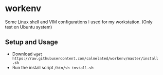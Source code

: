 # workenv
Some Linux shell and VIM configurations I used for my workstation. (Only test on Ubuntu system) 

## Setup and Usage
 - Download `wget https://raw.githubusercontent.com/calmelated/workenv/master/install.sh`
 - Run the install script `/bin/sh install.sh`


 
